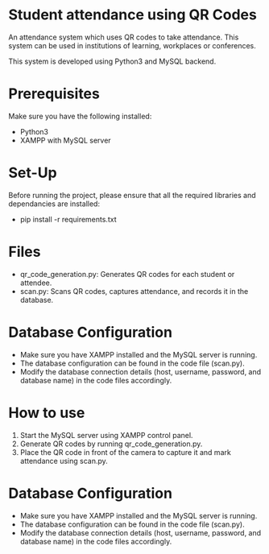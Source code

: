 # Student attendance using QR Codes
An attendance system which uses QR codes to take attendance. This system can be used in institutions of learning, workplaces or conferences. 

This system is developed using Python3 and MySQL backend.

# Prerequisites
Make sure you have the following installed:

- Python3
- XAMPP with MySQL server

# Set-Up
 Before running the project, please ensure that all the required libraries and dependancies are installed: 

- pip install -r requirements.txt

# Files
- qr_code_generation.py: Generates QR codes for each student or attendee.
- scan.py: Scans QR codes, captures attendance, and records it in the database.

# Database Configuration
- Make sure you have XAMPP installed and the MySQL server is running.
- The database configuration can be found in the code file (scan.py).
- Modify the database connection details (host, username, password, and database name) in the code files accordingly.

# How to use
1. Start the MySQL server using XAMPP control panel.
2. Generate QR codes by running qr_code_generation.py.
3. Place the QR code in front of the camera to capture it and mark attendance using scan.py.

# Database Configuration
- Make sure you have XAMPP installed and the MySQL server is running.
- The database configuration can be found in the code file (scan.py).
- Modify the database connection details (host, username, password, and database name) in the code files accordingly.
